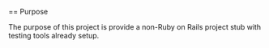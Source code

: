 == Purpose

The purpose of this project is provide a non-Ruby on Rails project stub with
testing tools already setup.
